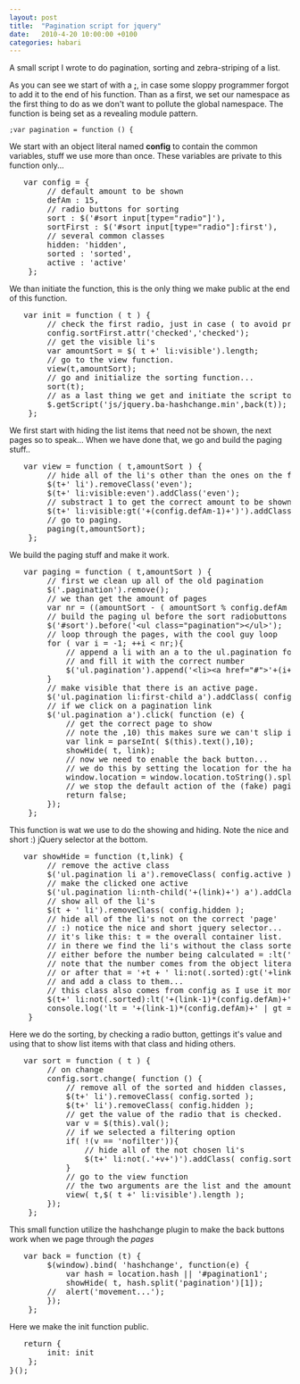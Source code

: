 ```yaml
---
layout: post
title:  "Pagination script for jquery"
date:   2010-4-20 10:00:00 +0100
categories: habari
---
```

<p>A small script I wrote to do pagination, sorting and zebra-striping of a list.</p>
<p>As you can see we start of with a <strong>;</strong>, in case some sloppy programmer forgot to add it to the end of his function. Than as a first, we set our namespace as the first thing to do as we don't want to pollute the global namespace. The function is being set as a revealing module pattern.</p>
<pre><code>;var pagination = function () {</code></pre>
<p>We start with an object literal named <strong>config</strong> to contain the common variables, stuff we use more than once. These variables are private to this function only...</p>
<pre>	var config = {
		// default amount to be shown
		defAm : 15,
		// radio buttons for sorting
		sort : $('#sort input[type="radio"]'),
		sortFirst : $('#sort input[type="radio"]:first'),
		// several common classes
		hidden: 'hidden',
		sorted : 'sorted',
		active : 'active'
	};</pre>
<p>We than initiate the function, this is the only thing we make public at the end of this function.</p>
<pre>	var init = function ( t ) {
		// check the first radio, just in case ( to avoid problems )
		config.sortFirst.attr('checked','checked');
		// get the visible li's
		var amountSort = $( t +' li:visible').length;
		// go to the view function.
		view(t,amountSort);
		// go and initialize the sorting function...
		sort(t);
		// as a last thing we get and initiate the script to handle the history stuff.
		$.getScript('js/jquery.ba-hashchange.min',back(t));
	};</pre>
<p>We first start with hiding the list items that need not be shown, the next pages so to speak... When we have done that, we go and build the paging stuff..</p>
<pre>	var view = function ( t,amountSort ) {
		// hide all of the li's other than the ones on the first page.
		$(t+' li').removeClass('even');
		$(t+' li:visible:even').addClass('even');
		// substract 1 to get the correct amount to be shown...
		$(t+' li:visible:gt('+(config.defAm-1)+')').addClass( config.hidden );
		// go to paging.
		paging(t,amountSort);
	};</pre>
<p>We build the paging stuff and make it work.</p>
<pre>	var paging = function ( t,amountSort ) {
		// first we clean up all of the old pagination
		$('.pagination').remove();
		// we than get the amount of pages
		var nr = ((amountSort - ( amountSort % config.defAm ))/config.defAm)+1;
		// build the paging ul before the sort radiobuttons
		$('#sort').before('&lt;ul class="pagination"&gt;&lt;/ul&gt;');
		// loop through the pages, with the cool guy loop
		for ( var i = -1; ++i &lt; nr;){
			// append a li with an a to the ul.pagination for each page
			// and fill it with the correct number
			$('ul.pagination').append('&lt;li&gt;&lt;a href="#"&gt;'+(i+1)+'&lt;/li');
		}
		// make visible that there is an active page.
		$('ul.pagination li:first-child a').addClass( config.active);
		// if we click on a pagination link
		$('ul.pagination a').click( function (e) {
			// get the correct page to show
			// note the ,10) this makes sure we can't slip into octal mode...
			var link = parseInt( $(this).text(),10);
			showHide( t, link);
			// now we need to enable the back button...
			// we do this by setting the location for the hash tag plugin.
			window.location = window.location.toString().split('#')[0] + '#pagination' +link;
			// we stop the default action of the (fake) pagination link...
			return false;
		});
	};</pre>
<p>This function is wat we use to do the showing and hiding. Note the nice and short :) jQuery selector at the bottom.</p>
<pre>	var showHide = function (t,link) {
		// remove the active class
		$('ul.pagination li a').removeClass( config.active );
		// make the clicked one active
		$('ul.pagination li:nth-child('+(link)+') a').addClass( config.active );
		// show all of the li's
		$(t + ' li').removeClass( config.hidden );
		// hide all of the li's not on the correct 'page'
		// :) notice the nice and short jquery selector...
		// it's like this: t = the overall container list.
		// in there we find the li's without the class sorted = li:not(.sorted)
		// either before the number being calculated = :lt('+(link-1)*(config.defAm)+'),
		// note that the number comes from the object literal in config and is therefore easily altered.
		// or after that = '+t + ' li:not(.sorted):gt('+link*(config.defAm-1)+')')
		// and add a class to them...
		// this class also comes from config as I use it more than once..
		$(t+' li:not(.sorted):lt('+(link-1)*(config.defAm)+'), '+t+' li:not(.sorted):gt('+((link*config.defAm)-1)+')').addClass(config.hidden);
		console.log('lt = '+(link-1)*(config.defAm)+' | gt = '+(link*(config.defAm)))
	}</pre>
<p>Here we do the sorting, by checking a radio button, gettings it's value and using that to show list items with that class and hiding others.</p>
<pre>	var sort = function ( t ) {
		// on change
		config.sort.change( function () {
			// remove all of the sorted and hidden classes, thus making all li's visible
			$(t+' li').removeClass( config.sorted );
			$(t+' li').removeClass( config.hidden );
			// get the value of the radio that is checked.
			var v = $(this).val();
			// if we selected a filtering option
			if( !(v == 'nofilter')){
				// hide all of the not chosen li's
				$(t+' li:not(.'+v+')').addClass( config.sorted );
			}
			// go to the view function
			// the two arguments are the list and the amount of visible li's (before paging)
			view( t,$( t +' li:visible').length );
		});
	};</pre>
<p>This small function utilize the hashchange plugin to make the back buttons work when we page through the <em>pages</em></p>
<pre>	var back = function (t) {
		$(window).bind( 'hashchange', function(e) {
			var hash = location.hash || '#pagination1';
			showHide( t, hash.split('pagination')[1]);
		//	alert('movement...');
		});
	};</pre>
<p>Here we make the init function public.</p>
<pre>	return {
		init: init
	};
}();</pre>